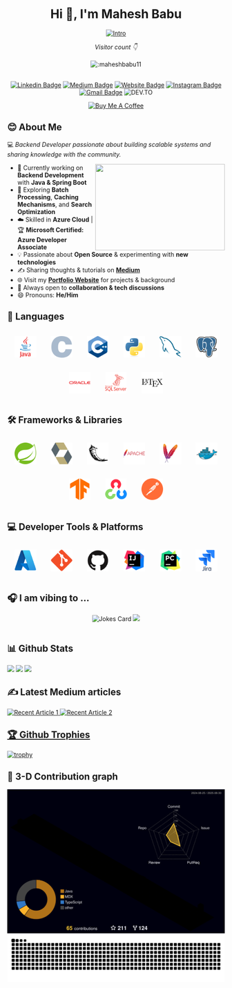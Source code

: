 <h1 align="center">Hi 👋, I'm Mahesh Babu</h1>

<div align ="center">  
  
[![Intro](https://readme-typing-svg.demolab.com?font=Source+Code+Pro&duration=4000&pause=1000&color=FFFFFF&center=true&vCenter=true&random=false&width=435&lines=I+am+a+Backend+Developer!!!;I+%E2%9D%A4%EF%B8%8F+Open+Source!!!;I+Work+primarily+in+Spring+Boot)](https://git.io/typing-svg)
</div>

<div align ="center">
 <em> Visitor count 👇</em>
  <br>
  <br>
  <img src="https://gh-visitor-counter.maheshbabu11.dev/get/@:maheshbabu11?theme=rule34" alt=":maheshbabu11"/>
</div>
<br>
<div align ="center">
  
[![Linkedin Badge](https://img.shields.io/badge/-maheshbabu11-blue?style=flat&logo=Linkedin&logoColor=white&link=https://www.linkedin.com/in/maheshbabu11/)](https://www.linkedin.com/in/maheshbabu11/)
[![Medium Badge](https://img.shields.io/badge/-@mahesh.babu11-000000?style=flat&labelColor=000000&logo=Medium&link=https://medium.com/@mahesh.babu11)](https://medium.com/@mahesh.babu11)
[![Website Badge](https://img.shields.io/badge/-maheshbabu11.dev-47CCCC?style=flat&logo=Google-Chrome&logoColor=white&link=https://maheshbabu11.dev/)](https://maheshbabu11.dev/)
[![Instagram Badge](https://img.shields.io/badge/-@m_r.coder-purple?style=flat&logo=instagram&logoColor=white&link=https://instagram.com/m_r.coder/)](https://instagram.com/m_r.coder)
[![Gmail Badge](https://img.shields.io/badge/-mahesh.b.pec-c14438?style=flat&logo=Gmail&logoColor=white&link=mailto:mahesh.b.pec@gmail.com)](mailto:mahesh.b.pec@gmail.com)
![DEV.TO](https://img.shields.io/badge/DEV.TO-%230A0A0A.svg?&style=flat&logo=dev-dot-to&logoColor=white&link=https://dev.to/maheshbabu11)
</div>
<div align="center">
  <a href="https://www.buymeacoffee.com/maheshbabu11" target="_blank"><img src="https://cdn.buymeacoffee.com/buttons/v2/default-yellow.png" alt="Buy Me A Coffee" style="height: 60px !important;width: 217px !important;"></a>
</div>

## 😊 About Me  

💻 *Backend Developer passionate about building scalable systems and sharing knowledge with the community.*  

<img src="https://user-images.githubusercontent.com/74038190/225813708-98b745f2-7d22-48cf-9150-083f1b00d6c9.gif" align="right" height="200" width="300"/>

- 🔭 Currently working on **Backend Development** with **Java & Spring Boot**  
- 🌱 Exploring **Batch Processing**, **Caching Mechanisms**, and **Search Optimization**  
- ☁️ Skilled in **Azure Cloud** | 🏆 **Microsoft Certified: Azure Developer Associate**  
- 💡 Passionate about **Open Source** & experimenting with **new technologies**  
- ✍️ Sharing thoughts & tutorials on [**Medium**](https://medium.com/@mahesh.babu11)  
- 🌐 Visit my [**Portfolio Website**](https://maheshbabu11.github.io/) for projects & background  
- 💬 Always open to **collaboration & tech discussions**  
- 😄 Pronouns: **He/Him**


## 📝 Languages
<div align="center">
  <img src="icons/java.svg" width="50" style="margin: 15px;"/>
  <img src="icons/c.svg" width="50" style="margin: 15px;"/>
  <img src="icons/cplusplus.svg" width="50" style="margin: 15px;"/>
  <img src="icons/python.svg" width="50" style="margin: 15px;"/>
  <img src="icons/mysql.svg" width="50" style="margin: 15px;"/>
  <img src="icons/postgres.svg" width="50" style="margin: 15px;"/>
  <img src="icons/oracle.svg" width="50" style="margin: 15px;"/>
  <img src="icons/mssql.svg" width="50" style="margin: 15px;"/>
  <img src="icons/latex.svg" width="50" style="margin: 15px;"/>
</div>

## 🛠 Frameworks & Libraries
<div align="center">
  <img src="icons/spring.svg" width="50" style="margin: 15px;"/>
  <img src="icons/hibernate.svg" width="50" style="margin: 15px;"/>
  <img src="icons/flask.svg" width="50" style="margin: 15px;"/>
  <img src="icons/apache.svg" width="50" style="margin: 15px;"/>
  <img src="icons/maven.svg" width="50" style="margin: 15px;"/>
  <img src="icons/docker.svg" width="50" style="margin: 15px;"/>
  <img src="icons/tensorflow.svg" width="50" style="margin: 15px;"/>
  <img src="icons/opencv.svg" width="50" style="margin: 15px;"/>
  <img src="icons/postman.svg" width="50" style="margin: 15px;"/>
</div>

## 💻 Developer Tools & Platforms
<div align="center">
  <img src="icons/azure.svg" width="50" style="margin: 15px;"/>
  <img src="icons/git.svg" width="50" style="margin: 15px;"/>
  <img src="icons/github.svg" width="50" style="margin: 15px;"/>
  <img src="icons/intellij.svg" width="50" style="margin: 15px;"/>
  <img src="icons/pycharm.svg" width="50" style="margin: 15px;"/>
  <img src="icons/jira.svg" width="50" style="margin: 15px;"/>
</div>


## 🎧 I am vibing to ...
<div align="center">
  <img src="https://readme-jokes.vercel.app/api?hideBorder&theme=radical" alt="Jokes Card" />
  <img src ="https://spotify-recently-played-readme.vercel.app/api?user=31k5rbjy6j2yk7ov746i3hbbgrgy&count=2"/>
</div>
<br>


## 📊 Github Stats

<div name ="stats">
  <img src ="http://github-profile-summary-cards.vercel.app/api/cards/profile-details?username=maheshbabu11&theme=radical"/>
  <img src ="http://github-profile-summary-cards.vercel.app/api/cards/stats?username=maheshbabu11&theme=radical"/>
  <img src ="http://github-profile-summary-cards.vercel.app/api/cards/repos-per-language?username=maheshbabu11&theme=radical"/>
</div>

## ✍️ Latest Medium articles
<div name = "medium" align ="left">
  <a target="_blank" href="https://github-readme-medium-recent-article-plugin.vercel.app/medium/@mahesh.babu11/0"><img src="https://github-readme-medium-recent-article-plugin.vercel.app/medium/@mahesh.babu11/0" alt="Recent Article 1">    
  <a target="_blank" href="https://github-readme-medium-recent-article-plugin.vercel.app/medium/@mahesh.babu11/1"><img src="https://github-readme-medium-recent-article-plugin.vercel.app/medium/@mahesh.babu11/1" alt="Recent Article 2"> 
</div>

## 🏆 Github Trophies

[![trophy](https://github-profile-trophy.vercel.app/?username=maheshbabu11&theme=radical&title=MultiLanguage,Stars,Commits,Repositories,Experience,Followers,PullRequest,Issues)](https://github.com/maheshbabu11/github-profile-trophy)

## 🥽 3-D Contribution graph

<img src="https://github.com/MaheshBabu11/MaheshBabu11/blob/main/profile-3d-contrib/profile-night-rainbow.svg"/>

<picture>
  <source media="(prefers-color-scheme: dark)" srcset="dist/github-snake-dark.svg" />
  <source media="(prefers-color-scheme: light)" srcset="dist/github-snake.svg" />
  <img alt="github-snake" src="dist/github-snake.svg" />
</picture>

<!--- ## :octocat: Github Unwrapped 2023 (Click to see the full 🎥)
<div align="center">
   <a href="https://vimeo.com/897888293">
    <img src="https://github.com/MaheshBabu11/MaheshBabu11/blob/main/assets/unwrapped.gif" alt="unwrapped 2023" height="500" width="400">
  </a>
</div> -->




